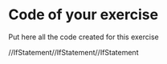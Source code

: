 # Code of your exercise

Put here all the code created for this exercise


//IfStatement//IfStatement//IfStatement